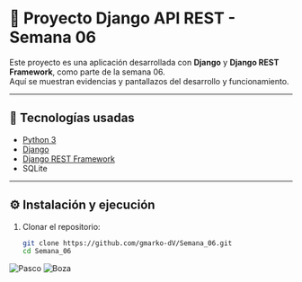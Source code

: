 # 📘 Proyecto Django API REST - Semana 06

Este proyecto es una aplicación desarrollada con **Django** y **Django REST Framework**, como parte de la semana 06.  
Aquí se muestran evidencias y pantallazos del desarrollo y funcionamiento.

---

## 🚀 Tecnologías usadas
- [Python 3](https://www.python.org/)
- [Django](https://www.djangoproject.com/)
- [Django REST Framework](https://www.django-rest-framework.org/)
- SQLite 

---

## ⚙️ Instalación y ejecución

1. Clonar el repositorio:
   ```bash
   git clone https://github.com/gmarko-dV/Semana_06.git
   cd Semana_06


![Pasco](./evidencias/1.png)
![Boza](./evidencias/2.png)
